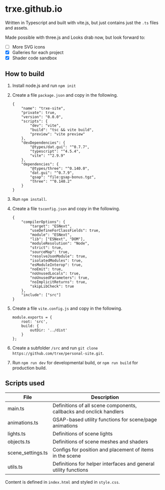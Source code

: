 # trxe.github.io

Written in Typescript and built with vite.js, 
but just contains just the `.ts` files and assets.

Made possible with three.js and 
Looks drab now, but look forward to:
- [ ] More SVG icons
- [x] Galleries for each project
- [x] Shader code sandbox

## How to build

1. Install node.js and run `npm init`
2. Create a file `package.json` and copy in the following.

    ```
    {
        "name": "trxe-site",
        "private": true,
        "version": "0.0.0",
        "scripts": {
            "dev": "vite",
            "build": "tsc && vite build",
            "preview": "vite preview"
        },
        "devDependencies": {
            "@types/dat.gui": "^0.7.7",
            "typescript": "^4.5.4",
            "vite": "^2.9.9"
        },
        "dependencies": {
            "@types/three": "^0.140.0",
            "dat.gui": "^0.7.9",
            "gsap": "file:gsap-bonus.tgz",
            "three": "^0.140.2"
        }
    }
    ```
3. Run `npm install`.
4. Create a file `tsconfig.json` and copy in the following.
    ```
    {
        "compilerOptions": {
            "target": "ESNext",
            "useDefineForClassFields": true,
            "module": "ESNext",
            "lib": ["ESNext", "DOM"],
            "moduleResolution": "Node",
            "strict": true,
            "sourceMap": true,
            "resolveJsonModule": true,
            "isolatedModules": true,
            "esModuleInterop": true,
            "noEmit": true,
            "noUnusedLocals": true,
            "noUnusedParameters": true,
            "noImplicitReturns": true,
            "skipLibCheck": true
        },
        "include": ["src"]
    }
    ```
5. Create a file `vite.config.js` and copy in the following.
    ```
    module.exports = {
        root: 'src',
        build: {
            outDir: '../dist'
        }
    };
    ```
6. Create a subfolder `/src` and run `git clone https://github.com/trxe/personal-site.git`.
7. Run `npm run dev` for developmental build, or `npm run build` for production build.


## Scripts used

| **File**          | **Description**                                                     |
|-------------------|---------------------------------------------------------------------|
| main.ts           | Definitions of all scene components, callbacks and onclick handlers |
| animations.ts     | GSAP-based utility functions for scene/page animations              |
| lights.ts         | Definitions of scene lights                                         |
| objects.ts        | Definitions of scene meshes and shaders                             |
| scene_settings.ts | Configs for position and placement of items in the scene            |
| utils.ts          | Definitions for helper interfaces and general utility functions     |

Content is defined in `index.html` and styled in `style.css`.